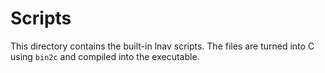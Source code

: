 # Scripts

This directory contains the built-in lnav scripts.  The files are
turned into C using `bin2c` and compiled into the executable.
